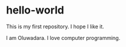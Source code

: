 # hello-world
This is my first repository. I hope I like it.

I am Oluwadara. I love computer programming.
